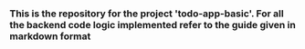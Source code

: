 ### This is the repository for the project 'todo-app-basic'. For all the backend code logic implemented refer to the guide given in markdown format
